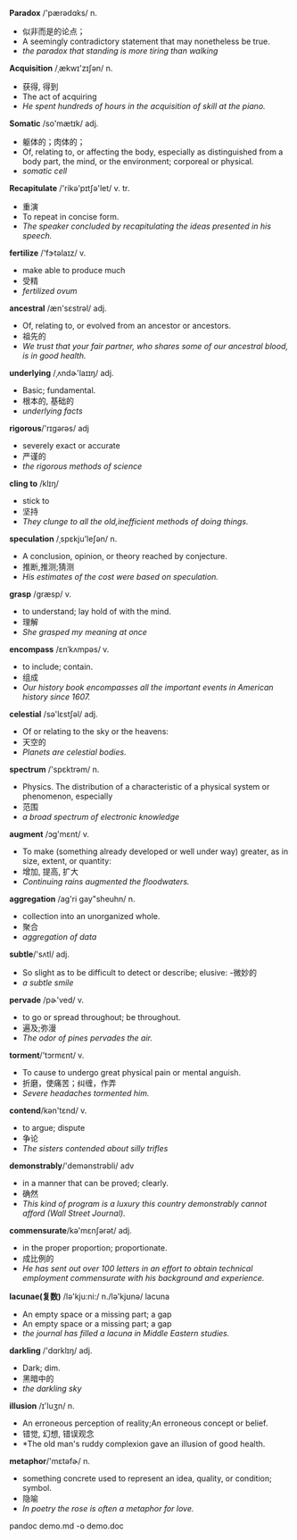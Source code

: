 **Paradox** /'pærədɑks/ n. 
- 似非而是的论点；
- A seemingly contradictory statement that may nonetheless be true.
- *the paradox that standing is more tiring than walking*

**Acquisition**  /ˌækwɪ'zɪʃən/ n.
- 获得, 得到
- The act of acquiring
- *He spent hundreds of hours in the acquisition of skill at the piano.*

**Somatic**  /so'mætɪk/ adj.
- 躯体的；肉体的；
- Of, relating to, or affecting the body, especially as distinguished from a body part, the mind, or the environment; corporeal or physical.
- *somatic cell*
  
**Recapitulate**  /'rikə'pɪtʃə'let/ v. tr.
- 重演
- To repeat in concise form.
- *The speaker concluded by recapitulating the ideas presented in his speech.*
   
**fertilize** /'fɝtəlaɪz/ v.
- make able to produce much
- 受精
- *fertilized ovum*

**ancestral** /æn'sɛstrəl/ adj.
- Of, relating to, or evolved from an ancestor or ancestors.
 - 祖先的
 - *We trust that your fair partner, who shares some of our ancestral blood, is in good health.*
 
**underlying** /ˌʌndɚ'laɪɪŋ/ adj.
- Basic; fundamental.
- 根本的, 基础的
- *underlying facts*

**rigorous**/'rɪɡərəs/ adj
- severely exact or accurate
- 严谨的
- *the rigorous methods of science*

**cling to** /klɪŋ/ 
- stick to 
- 坚持
- *They clunge to all the old,inefficient methods of doing things.*

**speculation** /ˌspɛkju'leʃən/ n.
-  A conclusion, opinion, or theory reached by conjecture.
- 推断,推测;猜测
- *His estimates of the cost were based on speculation.*

**grasp** /ɡræsp/ v.
- to understand; lay hold of with the mind. 
- 理解
- *She grasped my meaning at once*

**encompass** /ɛnˈkʌmpəs/ v.
- to include; contain. 
- 组成
- *Our history book encompasses all the important events in American history since 1607.*

**celestial** /sə'lɛstʃəl/ adj.
- Of or relating to the sky or the heavens:
- 天空的
- *Planets are celestial bodies.*

**spectrum** /'spɛktrəm/  n.
- Physics. The distribution of a characteristic of a physical system or phenomenon, especially
- 范围
- *a broad spectrum of electronic knowledge*

**augment**  /ɔɡ'mɛnt/ v.
- To make (something already developed or well under way) greater, as in size, extent, or quantity:
- 增加, 提高, 扩大
- *Continuing rains augmented the floodwaters.*

**aggregation** /ag'ri gay"sheuhn/ n. 
- collection into an unorganized whole. 
- 聚合
- *aggregation of data*

**subtle**/'sʌtl/ adj.
- So slight as to be difficult to detect or describe; elusive:
-微妙的
- *a subtle smile*

**pervade** /pɚ'ved/ v.
- to go or spread throughout; be throughout. 
- 遍及;弥漫
- *The odor of pines pervades the air.*

 **torment**/'tɔrmɛnt/ v.
 - To cause to undergo great physical pain or mental anguish.
 - 折磨，使痛苦；纠缠，作弄
 - *Severe headaches tormented him.*
 
 **contend**/kən'tɛnd/ v. 
- to argue; dispute
- 争论
- *The sisters contended about silly trifles*

**demonstrably**/'demənstrəbli/ adv
-  in a manner that can be proved; clearly. 
- 确然
- *This kind of program is a luxury this country demonstrably cannot afford (Wall Street Journal).*

**commensurate**/kə'mɛnʃərət/ adj.
-  in the proper proportion; proportionate. 
- 成比例的
- *He has sent out over 100 letters in an effort to obtain technical employment commensurate with his background and experience.*

**lacunae(复数)**  /lə'kju:ni:/ n./lə'kjʊnə/ lacuna
- An empty space or a missing part; a gap
- An empty space or a missing part; a gap
- *the journal has filled a lacuna in Middle Eastern studies.*

**darkling** /'dɑrklɪŋ/ adj.
- Dark; dim.
- 黑暗中的
- *the darkling sky*

 **illusion** /ɪ'luʒn/ n.
 - An erroneous perception of reality;An erroneous concept or belief.
 - 错觉, 幻想, 错误观念
 - *The old man's ruddy complexion gave an illusion of good health.
 
 **metaphor**/'mɛtəfɚ/ n.
 - something concrete used to represent an idea, quality, or condition; symbol. 
 - 隐喻
 - *In poetry the rose is often a metaphor for love.*

pandoc demo.md -o demo.doc

